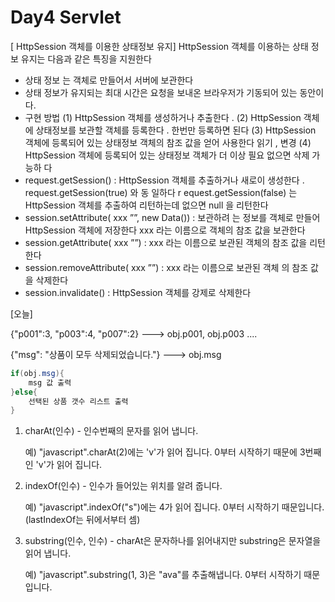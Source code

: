 # Day4 Servlet

[ HttpSession 객체를 이용한 상태정보 유지]
HttpSession 객체를 이용하는 상태 정보 유지는 다음과 같은 특징을 지원한다

- 상태 정보 는 객체로 만들어서 서버에 보관한다
- 상태 정보가 유지되는 최대 시간은 요청을 보내온 브라우저가 기동되어 있는 동안이다.
- 구현 방법
  (1) HttpSession
  객체를 생성하거나 추출한다 .
  (2) HttpSession
  객체에 상태정보를 보관할 객체를 등록한다 . 한번만 등록하면 된다
  (3) HttpSession
  객체에 등록되어 있는 상태정보 객체의 참조 값을 얻어 사용한다 읽기 , 변경
  (4) HttpSession
  객체에 등록되어 있는 상태정보 객체가 더 이상 필요 없으면 삭제 가능하 다
- request.getSession() : HttpSession 객체를 추출하거나 새로이 생성한다 .
  request.getSession(true) 와 동 일하다 r equest.getSession(false) 는
  HttpSession 객체를 추출하여 리턴하는데 없으면 null 을 리턴한다
- session.setAttribute( xxx ””, new Data()) : 보관하려 는 정보를 객체로 만들어
  HttpSession
  객체에 저장한다 xxx 라는 이름으로 객체의 참조 값을 보관한다
- session.getAttribute( xxx ””) : xxx 라는 이름으로 보관된 객체의 참조 값을 리턴한다
- session.removeAttribute( xxx ””) : xxx 라는 이름으로 보관된 객체 의 참조 값을 삭제한다
- session.invalidate() : HttpSession 객체를 강제로 삭제한다

[오늘]

{"p001":3, "p003":4, "p007":2} ---> obj.p001, obj.p003 ....

{"msg": "상품이 모두 삭제되었습니다."} ---> obj.msg

```java
if(obj.msg){
	msg 값 출력
}else{
    선택된 상품 갯수 리스트 출력
}
```



1. charAt(인수) - 인수번째의 문자를 읽어 냅니다.

   예) "javascript".charAt(2)에는 'v'가 읽어 집니다. 0부터 시작하기 때문에 3번째인 'v'가 읽어 집니다.

2. indexOf(인수) - 인수가 들어있는 위치를 알려 줍니다.

   예) "javascript".indexOf("s")에는 4가 읽어 집니다. 0부터 시작하기 때문입니다.(lastIndexOf는 뒤에서부터 셈)

3. substring(인수, 인수) - charAt은 문자하나를 읽어내지만 substring은 문자열을 읽어 냅니다.

   예) "javascript".substring(1, 3)은 "ava"를 추출해냅니다. 0부터 시작하기 때문입니다.
